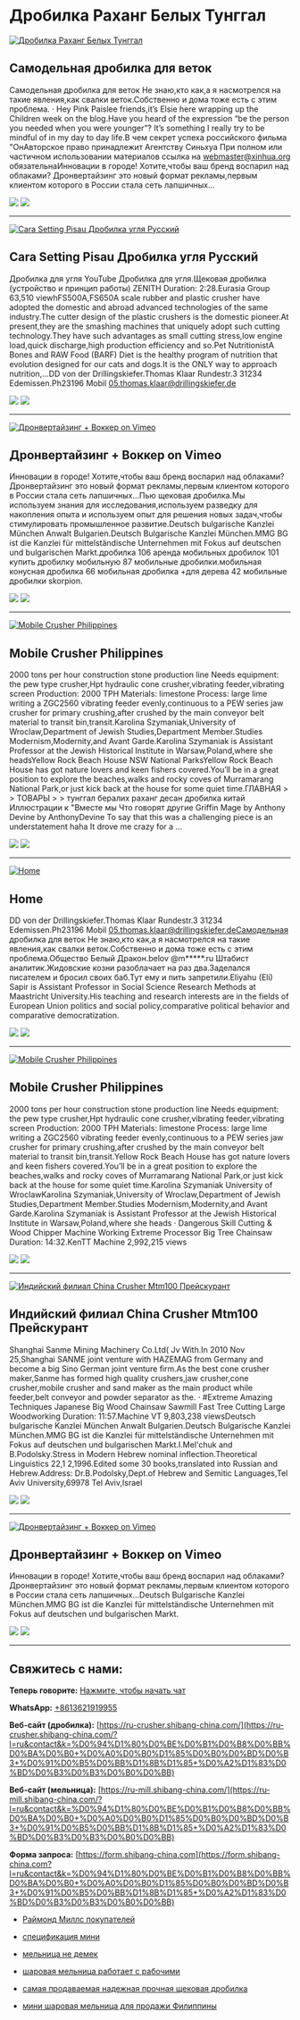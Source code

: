 # Дробилка Раханг Белых Тунггал

<a href="https://swt.shibang-china.com/?l=ru&img&k=%D0%94%D1%80%D0%BE%D0%B1%D0%B8%D0%BB%D0%BA%D0%B0+%D0%A0%D0%B0%D1%85%D0%B0%D0%BD%D0%B3+%D0%91%D0%B5%D0%BB%D1%8B%D1%85+%D0%A2%D1%83%D0%BD%D0%B3%D0%B3%D0%B0%D0%BB" target="_blank">![Дробилка Раханг Белых Тунггал](http://static.shibang-china.com/all-800x300/1199.jpg)</a>

## Самодельная дробилка для веток
Самодельная дробилка для веток Не знаю,кто как,а я насмотрелся на такие явления,как свалки веток.Собственно и дома тоже есть с этим проблема.&nbsp;&#0183;&#32;Hey Pink Paislee friends,it’s Elsie here wrapping up the Children week on the blog.Have you heard of the expression “be the person you needed when you were younger”? It’s something I really try to be mindful of in my day to day life.В чем секрет успеха российского фильма &quot;ОнАвторское право принадлежит Агентству Синьхуа При полном или частичном использовании материалов ссылка на webmaster@xinhua.org обязательнаИнновации в городе! Хотите,чтобы ваш бренд воспарил над облаками? Дронвертайзинг это новый формат рекламы,первым клиентом которого в России стала сеть лапшичных…


<a href="https://whatsapp.shibangsoft.com/WhatsApp.php" target="_blank" title="WhatsApp">![](http://static.shibang-china.com/icon/whatsapp.png)</a> <a href="https://swt.shibang-china.com/?l=ru&icon&k=%D0%94%D1%80%D0%BE%D0%B1%D0%B8%D0%BB%D0%BA%D0%B0+%D0%A0%D0%B0%D1%85%D0%B0%D0%BD%D0%B3+%D0%91%D0%B5%D0%BB%D1%8B%D1%85+%D0%A2%D1%83%D0%BD%D0%B3%D0%B3%D0%B0%D0%BB" target="_blank">![](http://static.shibang-china.com/icon/chat-ru.png)</a>

---

<a href="https://swt.shibang-china.com/?l=ru&img&k=%D0%94%D1%80%D0%BE%D0%B1%D0%B8%D0%BB%D0%BA%D0%B0+%D0%A0%D0%B0%D1%85%D0%B0%D0%BD%D0%B3+%D0%91%D0%B5%D0%BB%D1%8B%D1%85+%D0%A2%D1%83%D0%BD%D0%B3%D0%B3%D0%B0%D0%BB" target="_blank">![Cara Setting Pisau Дробилка угля Русский](http://static.shibang-china.com/all-800x300/295.jpg)</a>

## Cara Setting Pisau Дробилка угля Русский
Дробилка для угля YouTube Дробилка для угля.Щековая дробилка (устройство и принцип работы) ZENITH Duration: 2:28.Eurasia Group 63,510 viewhFS500A,FS650A scale rubber and plastic crusher have adopted the domestic and abroad advanced technologies of the same industry.The cutter design of the plastic crushers is the domestic pioneer.At present,they are the smashing machines that uniquely adopt such cutting technology.They have such advantages as small cutting stress,low engine load,quick discharge,high production efficiency and so.Pet NutritionistA Bones and RAW Food (BARF) Diet is the healthy program of nutrition that evolution designed for our cats and dogs.It is the ONLY way to approach nutrition,…DD von der Drillingskiefer.Thomas Klaar Rundestr.3 31234 Edemissen.Ph23196 Mobil 05.thomas.klaar@drillingskiefer.de


<a href="https://whatsapp.shibangsoft.com/WhatsApp.php" target="_blank" title="WhatsApp">![](http://static.shibang-china.com/icon/whatsapp.png)</a> <a href="https://swt.shibang-china.com/?l=ru&icon&k=%D0%94%D1%80%D0%BE%D0%B1%D0%B8%D0%BB%D0%BA%D0%B0+%D0%A0%D0%B0%D1%85%D0%B0%D0%BD%D0%B3+%D0%91%D0%B5%D0%BB%D1%8B%D1%85+%D0%A2%D1%83%D0%BD%D0%B3%D0%B3%D0%B0%D0%BB" target="_blank">![](http://static.shibang-china.com/icon/chat-ru.png)</a>

---

<a href="https://swt.shibang-china.com/?l=ru&img&k=%D0%94%D1%80%D0%BE%D0%B1%D0%B8%D0%BB%D0%BA%D0%B0+%D0%A0%D0%B0%D1%85%D0%B0%D0%BD%D0%B3+%D0%91%D0%B5%D0%BB%D1%8B%D1%85+%D0%A2%D1%83%D0%BD%D0%B3%D0%B3%D0%B0%D0%BB" target="_blank">![Дронвертайзинг + Воккер on Vimeo](http://static.shibang-china.com/all-800x300/369.jpg)</a>

## Дронвертайзинг + Воккер on Vimeo
Инновации в городе! Хотите,чтобы ваш бренд воспарил над облаками? Дронвертайзинг это новый формат рекламы,первым клиентом которого в России стала сеть лапшичных…Пью щековая дробилка.Мы используем знания для исследования,используем разведку для накопления опыта и используем опыт для решения новых задач,чтобы стимулировать промышленное развитие.Deutsch bulgarische Kanzlei M&#252;nchen Anwalt Bulgarien.Deutsch Bulgarische Kanzlei M&#252;nchen.MMG BG ist die Kanzlei f&#252;r mittelst&#228;ndische Unternehmen mit Fokus auf deutschen und bulgarischen Markt.дробилка 106 аренда мобильных дробилок 101 купить дробилку мобильную 87 мобильные дробилки.мобильная конусная дробилка 66 мобильная дробилка +для дерева 42 мобильные дробилки skorpion.


<a href="https://whatsapp.shibangsoft.com/WhatsApp.php" target="_blank" title="WhatsApp">![](http://static.shibang-china.com/icon/whatsapp.png)</a> <a href="https://swt.shibang-china.com/?l=ru&icon&k=%D0%94%D1%80%D0%BE%D0%B1%D0%B8%D0%BB%D0%BA%D0%B0+%D0%A0%D0%B0%D1%85%D0%B0%D0%BD%D0%B3+%D0%91%D0%B5%D0%BB%D1%8B%D1%85+%D0%A2%D1%83%D0%BD%D0%B3%D0%B3%D0%B0%D0%BB" target="_blank">![](http://static.shibang-china.com/icon/chat-ru.png)</a>

---

<a href="https://swt.shibang-china.com/?l=ru&img&k=%D0%94%D1%80%D0%BE%D0%B1%D0%B8%D0%BB%D0%BA%D0%B0+%D0%A0%D0%B0%D1%85%D0%B0%D0%BD%D0%B3+%D0%91%D0%B5%D0%BB%D1%8B%D1%85+%D0%A2%D1%83%D0%BD%D0%B3%D0%B3%D0%B0%D0%BB" target="_blank">![Mobile Crusher Philippines](http://static.shibang-china.com/all-800x300/1268.jpg)</a>

## Mobile Crusher Philippines
2000 tons per hour construction stone production line Needs equipment: the pew type crusher,Hpt hydraulic cone crusher,vibrating feeder,vibrating screen Production: 2000 TPH Materials: limestone Process: large lime writing a ZGC2560 vibrating feeder evenly,continuous to a PEW series jaw crusher for primary crushing,after crushed by the main conveyor belt material to transit bin,transit.Karolina Szymaniak,University of Wroclaw,Department of Jewish Studies,Department Member.Studies Modernism,Modernity,and Avant Garde.Karolina Szymaniak is Assistant Professor at the Jewish Historical Institute in Warsaw,Poland,where she headsYellow Rock Beach House NSW National ParksYellow Rock Beach House has got nature lovers and keen fishers covered.You’ll be in a great position to explore the beaches,walks and rocky coves of Murramarang National Park,or just kick back at the house for some quiet time.ГЛАВНАЯ &gt; &gt; ТОВАРЫ &gt; &gt; тунггал бералих раханг десан дробилка китай Иллюстрации к &quot;Вместе мы Что говорят другие Griffin Mage by Anthony Devine by AnthonyDevine To say that this was a challenging piece is an understatement haha It drove me crazy for a …


<a href="https://whatsapp.shibangsoft.com/WhatsApp.php" target="_blank" title="WhatsApp">![](http://static.shibang-china.com/icon/whatsapp.png)</a> <a href="https://swt.shibang-china.com/?l=ru&icon&k=%D0%94%D1%80%D0%BE%D0%B1%D0%B8%D0%BB%D0%BA%D0%B0+%D0%A0%D0%B0%D1%85%D0%B0%D0%BD%D0%B3+%D0%91%D0%B5%D0%BB%D1%8B%D1%85+%D0%A2%D1%83%D0%BD%D0%B3%D0%B3%D0%B0%D0%BB" target="_blank">![](http://static.shibang-china.com/icon/chat-ru.png)</a>

---

<a href="https://swt.shibang-china.com/?l=ru&img&k=%D0%94%D1%80%D0%BE%D0%B1%D0%B8%D0%BB%D0%BA%D0%B0+%D0%A0%D0%B0%D1%85%D0%B0%D0%BD%D0%B3+%D0%91%D0%B5%D0%BB%D1%8B%D1%85+%D0%A2%D1%83%D0%BD%D0%B3%D0%B3%D0%B0%D0%BB" target="_blank">![Home](http://static.shibang-china.com/all-800x300/328.jpg)</a>

## Home
DD von der Drillingskiefer.Thomas Klaar Rundestr.3 31234 Edemissen.Ph23196 Mobil 05.thomas.klaar@drillingskiefer.deСамодельная дробилка для веток Не знаю,кто как,а я насмотрелся на такие явления,как свалки веток.Собственно и дома тоже есть с этим проблема.Общество Белый Дракон.belov @m*****.ru Штабист аналитик.Жидовские козни разоблачает на раз два.Заделался писателем и бросил своих баб.Тут ему и пить запретили.Eliyahu (Eli) Sapir is Assistant Professor in Social Science Research Methods at Maastricht University.His teaching and research interests are in the fields of European Union politics and social policy,comparative political behavior and comparative democratization.


<a href="https://whatsapp.shibangsoft.com/WhatsApp.php" target="_blank" title="WhatsApp">![](http://static.shibang-china.com/icon/whatsapp.png)</a> <a href="https://swt.shibang-china.com/?l=ru&icon&k=%D0%94%D1%80%D0%BE%D0%B1%D0%B8%D0%BB%D0%BA%D0%B0+%D0%A0%D0%B0%D1%85%D0%B0%D0%BD%D0%B3+%D0%91%D0%B5%D0%BB%D1%8B%D1%85+%D0%A2%D1%83%D0%BD%D0%B3%D0%B3%D0%B0%D0%BB" target="_blank">![](http://static.shibang-china.com/icon/chat-ru.png)</a>

---

<a href="https://swt.shibang-china.com/?l=ru&img&k=%D0%94%D1%80%D0%BE%D0%B1%D0%B8%D0%BB%D0%BA%D0%B0+%D0%A0%D0%B0%D1%85%D0%B0%D0%BD%D0%B3+%D0%91%D0%B5%D0%BB%D1%8B%D1%85+%D0%A2%D1%83%D0%BD%D0%B3%D0%B3%D0%B0%D0%BB" target="_blank">![Mobile Crusher Philippines](http://static.shibang-china.com/all-800x300/237.jpg)</a>

## Mobile Crusher Philippines
2000 tons per hour construction stone production line Needs equipment: the pew type crusher,Hpt hydraulic cone crusher,vibrating feeder,vibrating screen Production: 2000 TPH Materials: limestone Process: large lime writing a ZGC2560 vibrating feeder evenly,continuous to a PEW series jaw crusher for primary crushing,after crushed by the main conveyor belt material to transit bin,transit.Yellow Rock Beach House has got nature lovers and keen fishers covered.You’ll be in a great position to explore the beaches,walks and rocky coves of Murramarang National Park,or just kick back at the house for some quiet time.Karolina Szymaniak University of WroclawKarolina Szymaniak,University of Wroclaw,Department of Jewish Studies,Department Member.Studies Modernism,Modernity,and Avant Garde.Karolina Szymaniak is Assistant Professor at the Jewish Historical Institute in Warsaw,Poland,where she heads&nbsp;&#0183;&#32;Dangerous Skill Cutting &amp; Wood Chipper Machine Working Extreme Processor Big Tree Chainsaw Duration: 14:32.KenTT Machine 2,992,215 views


<a href="https://whatsapp.shibangsoft.com/WhatsApp.php" target="_blank" title="WhatsApp">![](http://static.shibang-china.com/icon/whatsapp.png)</a> <a href="https://swt.shibang-china.com/?l=ru&icon&k=%D0%94%D1%80%D0%BE%D0%B1%D0%B8%D0%BB%D0%BA%D0%B0+%D0%A0%D0%B0%D1%85%D0%B0%D0%BD%D0%B3+%D0%91%D0%B5%D0%BB%D1%8B%D1%85+%D0%A2%D1%83%D0%BD%D0%B3%D0%B3%D0%B0%D0%BB" target="_blank">![](http://static.shibang-china.com/icon/chat-ru.png)</a>

---

<a href="https://swt.shibang-china.com/?l=ru&img&k=%D0%94%D1%80%D0%BE%D0%B1%D0%B8%D0%BB%D0%BA%D0%B0+%D0%A0%D0%B0%D1%85%D0%B0%D0%BD%D0%B3+%D0%91%D0%B5%D0%BB%D1%8B%D1%85+%D0%A2%D1%83%D0%BD%D0%B3%D0%B3%D0%B0%D0%BB" target="_blank">![Индийский филиал China Crusher Mtm100 Прейскурант](http://static.shibang-china.com/all-800x300/1036.jpg)</a>

## Индийский филиал China Crusher Mtm100 Прейскурант
Shanghai Sanme Mining Machinery Co.Ltd( Jv With.In 2010 Nov 25,Shanghai SANME joint venture with HAZEMAG from Germany and become a big Sino German joint venture firm.As the best cone crusher maker,Sanme has formed high quality crushers,jaw crusher,cone crusher,mobile crusher and sand maker as the main product while feeder,belt conveyor and powder separator as the.&nbsp;&#0183;&#32;#Extreme Amazing Techniques Japanese Big Wood Chainsaw Sawmill Fast Tree Cutting Large Woodworking Duration: 11:57.Machine VT 9,803,238 viewsDeutsch bulgarische Kanzlei M&#252;nchen Anwalt Bulgarien.Deutsch Bulgarische Kanzlei M&#252;nchen.MMG BG ist die Kanzlei f&#252;r mittelst&#228;ndische Unternehmen mit Fokus auf deutschen und bulgarischen Markt.I.Mel'chuk and B.Podolsky.Stress in Modern Hebrew nominal inflection.Theoretical Linguistics 22,1 2,1996.Edited some 30 books,translated into Russian and Hebrew.Address: Dr.B.Podolsky,Dept.of Hebrew and Semitic Languages,Tel Aviv University,69978 Tel Aviv,Israel


<a href="https://whatsapp.shibangsoft.com/WhatsApp.php" target="_blank" title="WhatsApp">![](http://static.shibang-china.com/icon/whatsapp.png)</a> <a href="https://swt.shibang-china.com/?l=ru&icon&k=%D0%94%D1%80%D0%BE%D0%B1%D0%B8%D0%BB%D0%BA%D0%B0+%D0%A0%D0%B0%D1%85%D0%B0%D0%BD%D0%B3+%D0%91%D0%B5%D0%BB%D1%8B%D1%85+%D0%A2%D1%83%D0%BD%D0%B3%D0%B3%D0%B0%D0%BB" target="_blank">![](http://static.shibang-china.com/icon/chat-ru.png)</a>

---

<a href="https://swt.shibang-china.com/?l=ru&img&k=%D0%94%D1%80%D0%BE%D0%B1%D0%B8%D0%BB%D0%BA%D0%B0+%D0%A0%D0%B0%D1%85%D0%B0%D0%BD%D0%B3+%D0%91%D0%B5%D0%BB%D1%8B%D1%85+%D0%A2%D1%83%D0%BD%D0%B3%D0%B3%D0%B0%D0%BB" target="_blank">![Дронвертайзинг + Воккер on Vimeo](http://static.shibang-china.com/all-800x300/1121.jpg)</a>

## Дронвертайзинг + Воккер on Vimeo
Инновации в городе! Хотите,чтобы ваш бренд воспарил над облаками? Дронвертайзинг это новый формат рекламы,первым клиентом которого в России стала сеть лапшичных…Deutsch Bulgarische Kanzlei M&#252;nchen.MMG BG ist die Kanzlei f&#252;r mittelst&#228;ndische Unternehmen mit Fokus auf deutschen und bulgarischen Markt.

<a href="https://whatsapp.shibangsoft.com/WhatsApp.php" target="_blank" title="WhatsApp">![](http://static.shibang-china.com/icon/whatsapp.png)</a> <a href="https://swt.shibang-china.com/?l=ru&icon&k=%D0%94%D1%80%D0%BE%D0%B1%D0%B8%D0%BB%D0%BA%D0%B0+%D0%A0%D0%B0%D1%85%D0%B0%D0%BD%D0%B3+%D0%91%D0%B5%D0%BB%D1%8B%D1%85+%D0%A2%D1%83%D0%BD%D0%B3%D0%B3%D0%B0%D0%BB" target="_blank">![](http://static.shibang-china.com/icon/chat-ru.png)</a>

---
## Свяжитесь с нами:

**Теперь говорите:** [Нажмите, чтобы начать чат](https://swt.shibang-china.com?l=ru&contact&k=%D0%94%D1%80%D0%BE%D0%B1%D0%B8%D0%BB%D0%BA%D0%B0+%D0%A0%D0%B0%D1%85%D0%B0%D0%BD%D0%B3+%D0%91%D0%B5%D0%BB%D1%8B%D1%85+%D0%A2%D1%83%D0%BD%D0%B3%D0%B3%D0%B0%D0%BB)

**WhatsApp:**  [+8613621919955](https://whatsapp.shibangsoft.com/WhatsApp.php)

**Веб-сайт (дробилка):** [https://ru-crusher.shibang-china.com/](https://ru-crusher.shibang-china.com/?l=ru&contact&k=%D0%94%D1%80%D0%BE%D0%B1%D0%B8%D0%BB%D0%BA%D0%B0+%D0%A0%D0%B0%D1%85%D0%B0%D0%BD%D0%B3+%D0%91%D0%B5%D0%BB%D1%8B%D1%85+%D0%A2%D1%83%D0%BD%D0%B3%D0%B3%D0%B0%D0%BB)

**Веб-сайт (мельница):** [https://ru-mill.shibang-china.com/](https://ru-mill.shibang-china.com/?l=ru&contact&k=%D0%94%D1%80%D0%BE%D0%B1%D0%B8%D0%BB%D0%BA%D0%B0+%D0%A0%D0%B0%D1%85%D0%B0%D0%BD%D0%B3+%D0%91%D0%B5%D0%BB%D1%8B%D1%85+%D0%A2%D1%83%D0%BD%D0%B3%D0%B3%D0%B0%D0%BB)

**Форма запроса:** [https://form.shibang-china.com](https://form.shibang-china.com?l=ru&contact&k=%D0%94%D1%80%D0%BE%D0%B1%D0%B8%D0%BB%D0%BA%D0%B0+%D0%A0%D0%B0%D1%85%D0%B0%D0%BD%D0%B3+%D0%91%D0%B5%D0%BB%D1%8B%D1%85+%D0%A2%D1%83%D0%BD%D0%B3%D0%B3%D0%B0%D0%BB)

* [Раймонд Миллс покупателей](../125/%D0%A0%D0%B0%D0%B9%D0%BC%D0%BE%D0%BD%D0%B4%20%D0%9C%D0%B8%D0%BB%D0%BB%D1%81%20%D0%BF%D0%BE%D0%BA%D1%83%D0%BF%D0%B0%D1%82%D0%B5%D0%BB%D0%B5%D0%B9.md)

* [спецификация мини](../125/%D1%81%D0%BF%D0%B5%D1%86%D0%B8%D1%84%D0%B8%D0%BA%D0%B0%D1%86%D0%B8%D1%8F%20%D0%BC%D0%B8%D0%BD%D0%B8.md)

* [мельница не демек](../125/%D0%BC%D0%B5%D0%BB%D1%8C%D0%BD%D0%B8%D1%86%D0%B0%20%D0%BD%D0%B5%20%D0%B4%D0%B5%D0%BC%D0%B5%D0%BA.md)

* [шаровая мельница работает с рабочими](../122/%D1%88%D0%B0%D1%80%D0%BE%D0%B2%D0%B0%D1%8F%20%D0%BC%D0%B5%D0%BB%D1%8C%D0%BD%D0%B8%D1%86%D0%B0%20%D1%80%D0%B0%D0%B1%D0%BE%D1%82%D0%B0%D0%B5%D1%82%20%D1%81%20%D1%80%D0%B0%D0%B1%D0%BE%D1%87%D0%B8%D0%BC%D0%B8.md)

* [самая продаваемая надежная прочная щековая дробилка](../121/%D1%81%D0%B0%D0%BC%D0%B0%D1%8F%20%D0%BF%D1%80%D0%BE%D0%B4%D0%B0%D0%B2%D0%B0%D0%B5%D0%BC%D0%B0%D1%8F%20%D0%BD%D0%B0%D0%B4%D0%B5%D0%B6%D0%BD%D0%B0%D1%8F%20%D0%BF%D1%80%D0%BE%D1%87%D0%BD%D0%B0%D1%8F%20%D1%89%D0%B5%D0%BA%D0%BE%D0%B2%D0%B0%D1%8F%20%D0%B4%D1%80%D0%BE%D0%B1%D0%B8%D0%BB%D0%BA%D0%B0.md)

* [мини шаровая мельница для продажи Филиппины](../123/%D0%BC%D0%B8%D0%BD%D0%B8%20%D1%88%D0%B0%D1%80%D0%BE%D0%B2%D0%B0%D1%8F%20%D0%BC%D0%B5%D0%BB%D1%8C%D0%BD%D0%B8%D1%86%D0%B0%20%D0%B4%D0%BB%D1%8F%20%D0%BF%D1%80%D0%BE%D0%B4%D0%B0%D0%B6%D0%B8%20%D0%A4%D0%B8%D0%BB%D0%B8%D0%BF%D0%BF%D0%B8%D0%BD%D1%8B.md)